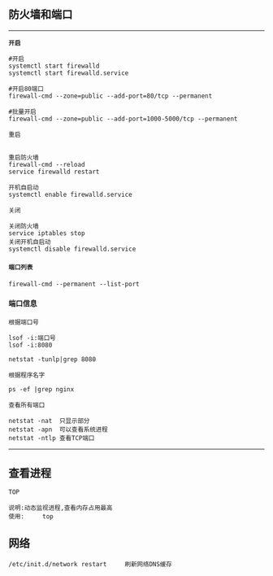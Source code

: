 ## 防火墙和端口

------

**`开启`**

```
#开启
systemctl start firewalld		
systemctl start firewalld.service

#开启80端口
firewall-cmd --zone=public --add-port=80/tcp --permanent 

#批量开启
firewall-cmd --zone=public --add-port=1000-5000/tcp --permanent
```

`重启`

```

重启防火墙
firewall-cmd --reload    
service firewalld restart

开机自启动
systemctl enable firewalld.service
```

`关闭`

```
关闭防火墙
service iptables stop
关闭开机自启动
systemctl disable firewalld.service
```



#### `端口列表`

```
firewall-cmd --permanent --list-port
```

#### 端口信息

`根据端口号`

```
lsof -i:端口号
lsof -i:8080

netstat -tunlp|grep 8080
```

`根据程序名字`

```
ps -ef |grep nginx
```

`查看所有端口`

```
netstat -nat  只显示部分
netstat -apn  可以查看系统进程
netstat -ntlp 查看TCP端口
```

------



## 查看进程

`TOP`

```
说明:动态监视进程,查看内存占用最高
使用:		top
```

## 网络

```
/etc/init.d/network restart		刷新网络DNS缓存
```

